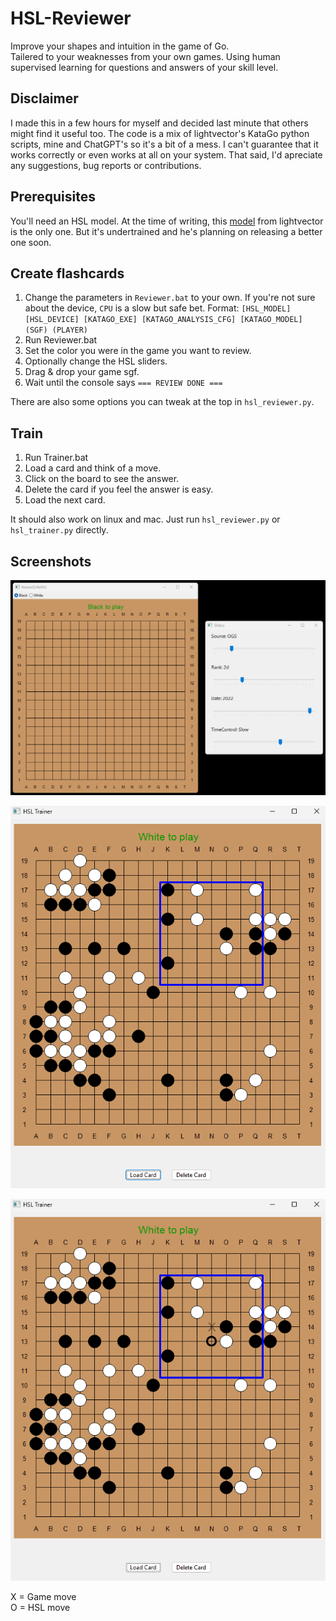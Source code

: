 # HSL-Reviewer
Improve your shapes and intuition in the game of Go.<br>
Tailered to your weaknesses from your own games. Using human supervised learning for questions and answers of your skill level.

## Disclaimer
I made this in a few hours for myself and decided last minute that others might find it useful too. The code is a mix of lightvector's KataGo python scripts, mine and ChatGPT's so it's a bit of a mess. I can't guarantee that it works correctly or even works at all on your system. That said, I'd apreciate any suggestions, bug reports or contributions.

## Prerequisites
You'll need an HSL model. At the time of writing, this [model](https://cdn.discordapp.com/attachments/583775968804732928/1220910607868629042/b18c384nbt-humanv0-test.ckpt?ex=6610a89c&is=65fe339c&hm=72b438db2a9e52911356c86a0c27cc63722b7cceb24422edfcf9a0788a07c1db&) from lightvector is the only one. But it's undertrained and he's planning on releasing a better one soon.

## Create flashcards
1. Change the parameters in `Reviewer.bat` to your own. If you're not sure about the device, `CPU` is a slow but safe bet. Format: `[HSL_MODEL] [HSL_DEVICE] [KATAGO_EXE] [KATAGO_ANALYSIS_CFG] [KATAGO_MODEL] (SGF) (PLAYER)`
2. Run Reviewer.bat
3. Set the color you were in the game you want to review.
4. Optionally change the HSL sliders.
5. Drag & drop your game sgf.
6. Wait until the console says `=== REVIEW DONE ===`

There are also some options you can tweak at the top in `hsl_reviewer.py`.

## Train
1. Run Trainer.bat
2. Load a card and think of a move.
3. Click on the board to see the answer.
4. Delete the card if you feel the answer is easy.
5. Load the next card.

It should also work on linux and mac. Just run `hsl_reviewer.py` or `hsl_trainer.py` directly.

## Screenshots
![Reviewer](/screenshots/Reviewer.png)

![Question](/screenshots/Question.png)

![Answer](/screenshots/Answer.png)

X = Game move<br>
O = HSL move<br>
